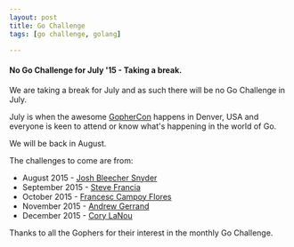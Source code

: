 ```yaml
---
layout: post
title: Go Challenge
tags: [go challenge, golang]

---
```


#### No Go Challenge for July '15 - Taking a break.

We are taking a break for July and as such there will be no Go Challenge in July.

July is when the awesome [GopherCon](http://gophercon.com/) happens in Denver, USA and everyone is keen to attend or know what's happening in the world of Go.

We will be back in August.

The challenges to come are from:

* August 2015 - [Josh Bleecher Snyder](http://www.gophercon.in/blog/2015/02/13/josh/)
* September 2015 - [Steve Francia](https://www.linkedin.com/in/stevefrancia)
* October 2015 - [Francesc Campoy Flores](https://www.linkedin.com/in/campoy)
* November 2015 - [Andrew Gerrand](https://plus.google.com/+AndrewGerrand/about)
* December 2015 - [Cory LaNou](https://www.linkedin.com/in/corylanou)

Thanks to all the Gophers for their interest in the monthly Go Challenge.
